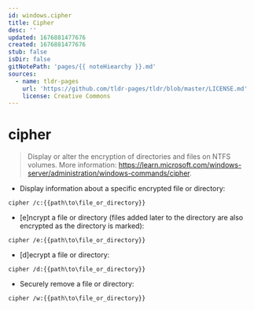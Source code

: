 ```yaml
---
id: windows.cipher
title: Cipher
desc: ''
updated: 1676881477676
created: 1676881477676
stub: false
isDir: false
gitNotePath: 'pages/{{ noteHiearchy }}.md'
sources:
  - name: tldr-pages
    url: 'https://github.com/tldr-pages/tldr/blob/master/LICENSE.md'
    license: Creative Commons
---
```

# cipher

> Display or alter the encryption of directories and files on NTFS volumes.
> More information: <https://learn.microsoft.com/windows-server/administration/windows-commands/cipher>.

- Display information about a specific encrypted file or directory:

`cipher /c:{{path\to\file_or_directory}}`

- [e]ncrypt a file or directory (files added later to the directory are also encrypted as the directory is marked):

`cipher /e:{{path\to\file_or_directory}}`

- [d]ecrypt a file or directory:

`cipher /d:{{path\to\file_or_directory}}`

- Securely remove a file or directory:

`cipher /w:{{path\to\file_or_directory}}`


